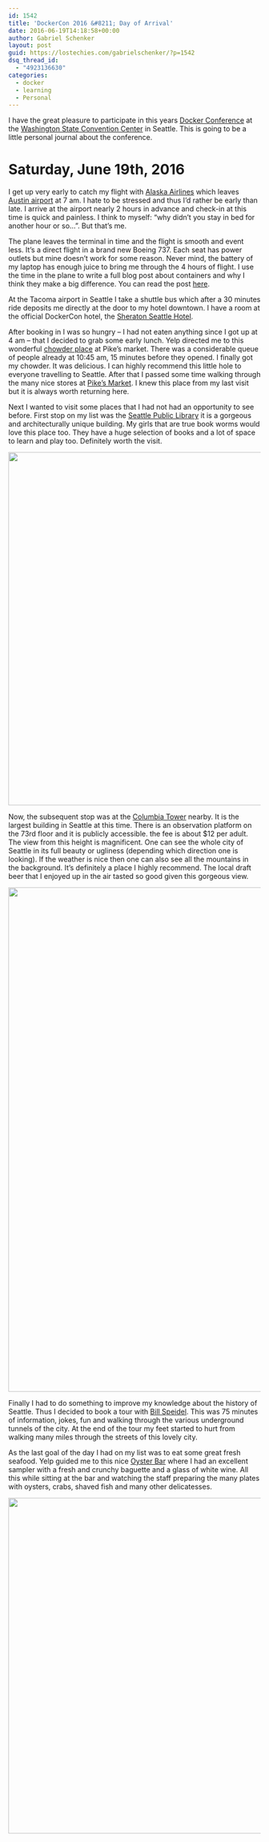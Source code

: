 ```yaml
---
id: 1542
title: 'DockerCon 2016 &#8211; Day of Arrival'
date: 2016-06-19T14:18:58+00:00
author: Gabriel Schenker
layout: post
guid: https://lostechies.com/gabrielschenker/?p=1542
dsq_thread_id:
  - "4923136630"
categories:
  - docker
  - learning
  - Personal
---
```

I have the great pleasure to participate in this years [Docker Conference](http://2016.dockercon.com) at the [Washington State Convention Center](http://www.wscc.com/) in Seattle. This is going to be a little personal journal about the conference.

# Saturday, June 19th, 2016

I get up very early to catch my flight with [Alaska Airlines](https://www.alaskaair.com/) which leaves [Austin airport](http://www.austintexas.gov/airport) at 7 am. I hate to be stressed and thus I&#8217;d rather be early than late. I arrive at the airport nearly 2 hours in advance and check-in at this time is quick and painless. I think to myself: &#8220;why didn&#8217;t you stay in bed for another hour or so&#8230;&#8221;. But that&#8217;s me.

The plane leaves the terminal in time and the flight is smooth and event less. It&#8217;s a direct flight in a brand new Boeing 737. Each seat has power outlets but mine doesn&#8217;t work for some reason. Never mind, the battery of my laptop has enough juice to bring me through the 4 hours of flight. I use the time in the plane to write a full blog post about containers and why I think they make a big difference. You can read the post [here](https://lostechies.com/gabrielschenker/2016/06/18/containers-whats-the-big-deal/).

At the Tacoma airport in Seattle I take a shuttle bus which after a 30 minutes ride deposits me directly at the door to my hotel downtown. I have a room at the official DockerCon hotel, the [Sheraton Seattle Hotel](http://www.starwoodhotels.com/sheraton/property/overview/index.html?propertyID=460&language=en_US).

After booking in I was so hungry &#8211; I had not eaten anything since I got up at 4 am &#8211; that I decided to grab some early lunch. Yelp directed me to this wonderful [chowder place](http://www.yelp.com/biz/pike-place-chowder-seattle) at Pike&#8217;s market. There was a considerable queue of people already at 10:45 am, 15 minutes before they opened. I finally got my chowder. It was delicious. I can highly recommend this little hole to everyone travelling to Seattle. After that I passed some time walking through the many nice stores at [Pike&#8217;s Market](http://pikeplacemarket.org/). I knew this place from my last visit but it is always worth returning here.

Next I wanted to visit some places that I had not had an opportunity to see before. First stop on my list was the [Seattle Public Library](https://www.spl.org/) it is a gorgeous and architecturally unique building. My girls that are true book worms would love this place too. They have a huge selection of books and a lot of space to learn and play too. Definitely worth the visit.

[<img src="https://lostechies.com/gabrielschenker/files/2016/06/Library.jpg" alt="" title="Library" width="1008" height="706" class="alignnone size-full wp-image-1547" />](https://lostechies.com/gabrielschenker/files/2016/06/Library.jpg)

Now, the subsequent stop was at the [Columbia Tower](http://www.skyviewobservatory.com/) nearby. It is the largest building in Seattle at this time. There is an observation platform on the 73rd floor and it is publicly accessible. the fee is about $12 per adult. The view from this height is magnificent. One can see the whole city of Seattle in its full beauty or ugliness (depending which direction one is looking). If the weather is nice then one can also see all the mountains in the background. It&#8217;s definitely a place I highly recommend. The local draft beer that I enjoyed up in the air tasted so good given this gorgeous view.

[<img src="https://lostechies.com/gabrielschenker/files/2016/06/Columbia-Tower.jpg" alt="" title="Columbia-Tower" width="706" height="1008" class="alignnone size-full wp-image-1550" />](https://lostechies.com/gabrielschenker/files/2016/06/Columbia-Tower.jpg)

Finally I had to do something to improve my knowledge about the history of Seattle. Thus I decided to book a tour with [Bill Speidel](http://www.undergroundtour.com/). This was 75 minutes of information, jokes, fun and walking through the various underground tunnels of the city. At the end of the tour my feet started to hurt from walking many miles through the streets of this lovely city.

As the last goal of the day I had on my list was to eat some great fresh seafood. Yelp guided me to this nice [Oyster Bar](http://www.yelp.com/biz/taylor-shellfish-oyster-bar-seattle-2) where I had an excellent sampler with a fresh and crunchy baguette and a glass of white wine. All this while sitting at the bar and watching the staff preparing the many plates with oysters, crabs, shaved fish and many other delicatesses.

[<img src="https://lostechies.com/gabrielschenker/files/2016/06/Oysters.jpg" alt="" title="Oysters" width="1008" height="671" class="alignnone size-full wp-image-1552" />](https://lostechies.com/gabrielschenker/files/2016/06/Oysters.jpg)